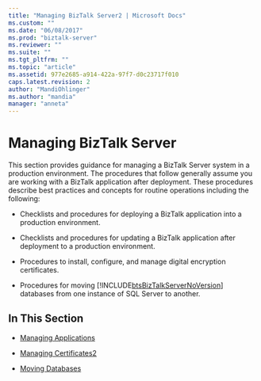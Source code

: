 ```yaml
---
title: "Managing BizTalk Server2 | Microsoft Docs"
ms.custom: ""
ms.date: "06/08/2017"
ms.prod: "biztalk-server"
ms.reviewer: ""
ms.suite: ""
ms.tgt_pltfrm: ""
ms.topic: "article"
ms.assetid: 977e2685-a914-422a-97f7-d0c23717f010
caps.latest.revision: 2
author: "MandiOhlinger"
ms.author: "mandia"
manager: "anneta"
---
```

# Managing BizTalk Server
This section provides guidance for managing a BizTalk Server system in a production environment. The procedures that follow generally assume you are working with a BizTalk application after deployment. These procedures describe best practices and concepts for routine operations including the following:  
  
-   Checklists and procedures for deploying a BizTalk application into a production environment.  
  
-   Checklists and procedures for updating a BizTalk application after deployment to a production environment.  
  
-   Procedures to install, configure, and manage digital encryption certificates.  
  
-   Procedures for moving [!INCLUDE[btsBizTalkServerNoVersion](../includes/btsbiztalkservernoversion-md.md)] databases from one instance of SQL Server to another.  
  
## In This Section  
  
-   [Managing Applications](../technical-guides/managing-applications.md)  
  
-   [Managing Certificates2](../technical-guides/managing-certificates2.md)  
  
-   [Moving Databases](../technical-guides/moving-databases.md)
